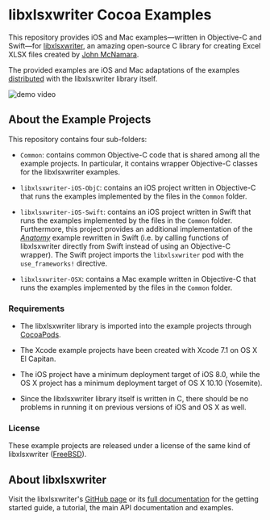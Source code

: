 # libxlsxwriter Cocoa Examples

This repository provides iOS and Mac examples—written in Objective-C and Swift—for [libxlsxwriter](https://github.com/jmcnamara/libxlsxwriter), an amazing open-source C library for creating Excel XLSX files created by [John McNamara](https://github.com/jmcnamara).

The provided examples are iOS and Mac adaptations of the examples [distributed](http://libxlsxwriter.github.io/examples.html) with the libxlsxwriter library itself.

![demo video](README-demo.gif)

## About the Example Projects

This repository contains four sub-folders:

- `Common`: contains common Objective-C code that is shared among all the example projects. In particular, it contains wrapper Objective-C classes for the libxlsxwriter examples.

- `libxlsxwriter-iOS-ObjC`: contains an iOS project written in Objective-C that runs the examples implemented by the files in the `Common` folder. 

- `libxlsxwriter-iOS-Swift`: contains an iOS project written in Swift that runs the examples implemented by the files in the `Common` folder. Furthermore, this project provides an additional implementation of the [*Anatomy*](http://libxlsxwriter.github.io/anatomy_8c-example.html) example rewritten in Swift (i.e. by calling functions of libxlsxwriter directly from Swift instead of using an Objective-C wrapper). The Swift project imports the `libxlsxwriter` pod with the `use_frameworks!` directive.

- `libxlsxwriter-OSX`: contains a Mac example written in Objective-C that runs the examples implemented by the files in the `Common` folder.

### Requirements

- The libxlsxwriter library is imported into the example projects through [CocoaPods](https://cocoapods.org).

- The Xcode example projects have been created with Xcode 7.1 on OS X El Capitan‎.

- The iOS project have a minimum deployment target of iOS 8.0, while the OS X project has a minimum deployment target of OS X 10.10 (Yosemite).

- Since the libxlsxwriter library itself is written in C, there should be no problems in running it on previous versions of iOS and OS X as well.

### License

These example projects are released under a license of the same kind of libxlsxwriter ([FreeBSD](LICENSE.md)).

## About libxlsxwriter

Visit the libxlsxwriter's [GitHub page](https://github.com/jmcnamara/libxlsxwriter) or its [full documentation](http://libxlsxwriter.github.io) for the getting started guide, a tutorial, the main API documentation and examples.
